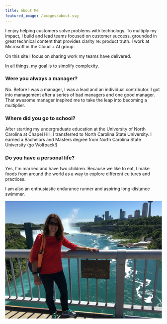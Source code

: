 ```yaml
---
title: About Me  
featured_image: /images/about.svg
---
```


I enjoy helping customers solve problems with technology. To multiply my impact, I build and lead teams focused on customer success, grounded in great technical content that provides clarity re: product truth. I work at Microsoft in the Cloud + AI group.

On this site I focus on sharing work my teams have delivered. 

In all things, my goal is to simplify complexity.

### Were you always a manager?
No. Before I was a manager, I was a lead and an individual contributor. I got into management after a series of bad managers and one good manager. That awesome manager inspired me to take the leap into becoming a multiplier.

### Where did you go to school?
After starting my undergraduate education at the University of North Carolina at Chapel Hill, I transferred to North Carolina State University. I earned a Bachelors and Masters degree from North Carolina State University (go Wolfpack!)

### Do you have a personal life?
Yes, I'm married and have two children. Because we like to eat, I make foods from around the world as a way to explore different cultures and practices.

I am also an enthusiastic endurance runner and aspiring long-distance swimmer. 

![](/images/me.jpg)


